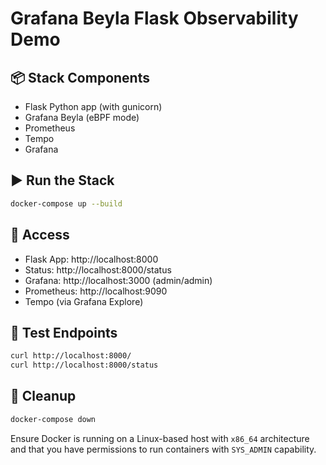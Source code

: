 # Grafana Beyla Flask Observability Demo

## 📦 Stack Components
- Flask Python app (with gunicorn)
- Grafana Beyla (eBPF mode)
- Prometheus
- Tempo
- Grafana

## ▶️ Run the Stack

```bash
docker-compose up --build
```

## 🔗 Access

- Flask App: http://localhost:8000
- Status: http://localhost:8000/status
- Grafana: http://localhost:3000 (admin/admin)
- Prometheus: http://localhost:9090
- Tempo (via Grafana Explore)

## 🧪 Test Endpoints

```bash
curl http://localhost:8000/
curl http://localhost:8000/status
```

## 🧹 Cleanup

```bash
docker-compose down
```

Ensure Docker is running on a Linux-based host with `x86_64` architecture and that you have permissions to run containers with `SYS_ADMIN` capability.
